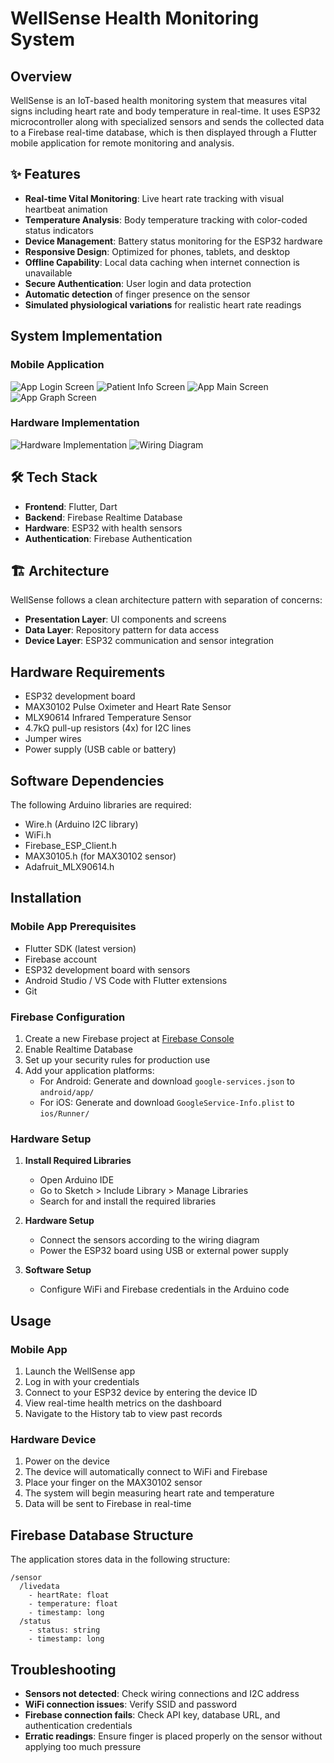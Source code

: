 # WellSense Health Monitoring System

## Overview

WellSense is an IoT-based health monitoring system that measures vital signs including heart rate and body temperature in real-time. It uses ESP32 microcontroller along with specialized sensors and sends the collected data to a Firebase real-time database, which is then displayed through a Flutter mobile application for remote monitoring and analysis.

## ✨ Features

- **Real-time Vital Monitoring**: Live heart rate tracking with visual heartbeat animation
- **Temperature Analysis**: Body temperature tracking with color-coded status indicators
- **Device Management**: Battery status monitoring for the ESP32 hardware
- **Responsive Design**: Optimized for phones, tablets, and desktop
- **Offline Capability**: Local data caching when internet connection is unavailable
- **Secure Authentication**: User login and data protection
- **Automatic detection** of finger presence on the sensor
- **Simulated physiological variations** for realistic heart rate readings

## System Implementation

### Mobile Application

![App Login Screen](Assets/APP_Login.png)
![Patient Info Screen](Assets/patient_info_screen.png)
![App Main Screen](Assets/APP_Screen1.png)
![App Graph Screen](Assets/APP_Graph.png)

### Hardware Implementation

![Hardware Implementation](Assets/Hardware_Real.jpeg)
![Wiring Diagram](Assets/wiring.png)

## 🛠 Tech Stack

- **Frontend**: Flutter, Dart
- **Backend**: Firebase Realtime Database
- **Hardware**: ESP32 with health sensors
- **Authentication**: Firebase Authentication

## 🏗 Architecture

WellSense follows a clean architecture pattern with separation of concerns:
- **Presentation Layer**: UI components and screens
- **Data Layer**: Repository pattern for data access
- **Device Layer**: ESP32 communication and sensor integration

## Hardware Requirements

- ESP32 development board
- MAX30102 Pulse Oximeter and Heart Rate Sensor
- MLX90614 Infrared Temperature Sensor
- 4.7kΩ pull-up resistors (4x) for I2C lines
- Jumper wires
- Power supply (USB cable or battery)

## Software Dependencies

The following Arduino libraries are required:

- Wire.h (Arduino I2C library)
- WiFi.h
- Firebase_ESP_Client.h
- MAX30105.h (for MAX30102 sensor)
- Adafruit_MLX90614.h

## Installation

### Mobile App Prerequisites

- Flutter SDK (latest version)
- Firebase account
- ESP32 development board with sensors
- Android Studio / VS Code with Flutter extensions
- Git

### Firebase Configuration

1. Create a new Firebase project at [Firebase Console](https://console.firebase.google.com/)
2. Enable Realtime Database
3. Set up your security rules for production use
4. Add your application platforms:
   - For Android: Generate and download `google-services.json` to `android/app/`
   - For iOS: Generate and download `GoogleService-Info.plist` to `ios/Runner/`

### Hardware Setup
1. **Install Required Libraries**
   - Open Arduino IDE
   - Go to Sketch > Include Library > Manage Libraries
   - Search for and install the required libraries

2. **Hardware Setup**
   - Connect the sensors according to the wiring diagram
   - Power the ESP32 board using USB or external power supply

3. **Software Setup**
   - Configure WiFi and Firebase credentials in the Arduino code

## Usage

### Mobile App
1. Launch the WellSense app
2. Log in with your credentials
3. Connect to your ESP32 device by entering the device ID
4. View real-time health metrics on the dashboard
5. Navigate to the History tab to view past records

### Hardware Device
1. Power on the device
2. The device will automatically connect to WiFi and Firebase
3. Place your finger on the MAX30102 sensor
4. The system will begin measuring heart rate and temperature
5. Data will be sent to Firebase in real-time

## Firebase Database Structure

The application stores data in the following structure:

```
/sensor
  /livedata
    - heartRate: float
    - temperature: float
    - timestamp: long
  /status
    - status: string
    - timestamp: long
```

## Troubleshooting

- **Sensors not detected**: Check wiring connections and I2C address
- **WiFi connection issues**: Verify SSID and password
- **Firebase connection fails**: Check API key, database URL, and authentication credentials
- **Erratic readings**: Ensure finger is placed properly on the sensor without applying too much pressure 